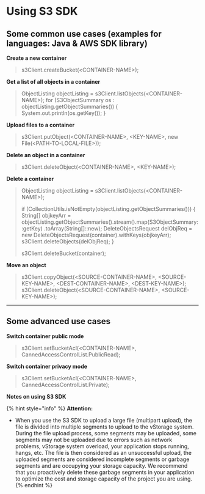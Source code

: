 # Using S3 SDK

## Some common use cases (examples for languages: Java & AWS SDK library) <a href="#sudungcongcus3sdk-motsousecasethongthuong-vidudoivoingonngu-java-and-thuvienawssdk" id="sudungcongcus3sdk-motsousecasethongthuong-vidudoivoingonngu-java-and-thuvienawssdk"></a>

**Create a new container**

> s3Client.createBucket(\<CONTAINER-NAME>);

**Get a list of all objects in a container**

> ObjectListing objectListing = s3Client.listObjects(\<CONTAINER-NAME>); for (S3ObjectSummary os : objectListing.getObjectSummaries()) { System.out.println(os.getKey()); }

**Upload files to a container**

> s3Client.putObject(\<CONTAINER-NAME>, \<KEY-NAME>, new File(\<PATH-TO-LOCAL-FILE>));

**Delete an object in a container**

> s3Client.deleteObject(\<CONTAINER-NAME>, \<KEY-NAME>);

**Delete a container**

> ObjectListing objectListing = s3Client.listObjects(\<CONTAINER-NAME>);
>
> if (CollectionUtils.isNotEmpty(objectListing.getObjectSummaries())) { String\[] objkeyArr = objectListing.getObjectSummaries().stream().map(S3ObjectSummary::getKey) .toArray(String\[]::new); DeleteObjectsRequest delObjReq = new DeleteObjectsRequest(container).withKeys(objkeyArr); s3Client.deleteObjects(delObjReq); }
>
> s3Client.deleteBucket(container);

**Move an object**

> s3Client.copyObject(\<SOURCE-CONTAINER-NAME>, \<SOURCE-KEY-NAME>, \<DEST-CONTAINER-NAME>, \<DEST-KEY-NAME>); s3Client.deleteObject(\<SOURCE-CONTAINER-NAME>, \<SOURCE-KEY-NAME>);

***

## Some advanced use cases <a href="#sudungcongcus3sdk-motsousecasenangcao" id="sudungcongcus3sdk-motsousecasenangcao"></a>

**Switch container public mode**

> s3Client.setBucketAcl(\<CONTAINER-NAME>, CannedAccessControlList.PublicRead);

**Switch container privacy mode**

> s3Client.setBucketAcl(\<CONTAINER-NAME>, CannedAccessControlList.Private);

**Notes on using S3 SDK**

{% hint style="info" %}
**Attention:**

* When you use the S3 SDK to upload a large file (multipart upload), the file is divided into multiple segments to upload to the vStorage system. During the file upload process, some segments may be uploaded, some segments may not be uploaded due to errors such as network problems, vStorage system overload, your application stops running, hangs, etc. The file is then considered as an unsuccessful upload, the uploaded segments are considered incomplete segments or garbage segments and are occupying your storage capacity. We recommend that you proactively delete these garbage segments in your application to optimize the cost and storage capacity of the project you are using.
{% endhint %}

